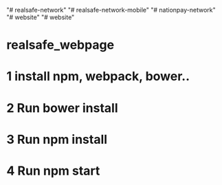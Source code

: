 "# realsafe-network"
"# realsafe-network-mobile"
"# nationpay-network"
"# website"
"# website"
# realsafe_webpage

# 1 install npm, webpack, bower..
# 2 Run bower install
# 3 Run npm install
# 4 Run npm start

